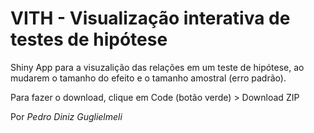 # VITH - Visualização interativa de testes de hipótese

Shiny App para a visuzalição das relações em um teste de hipótese, ao mudarem o tamanho do efeito e o tamanho amostral (erro padrão).

Para fazer o download, clique em Code (botão verde) > Download ZIP
  
  
  
Por *Pedro Diniz Guglielmeli*
